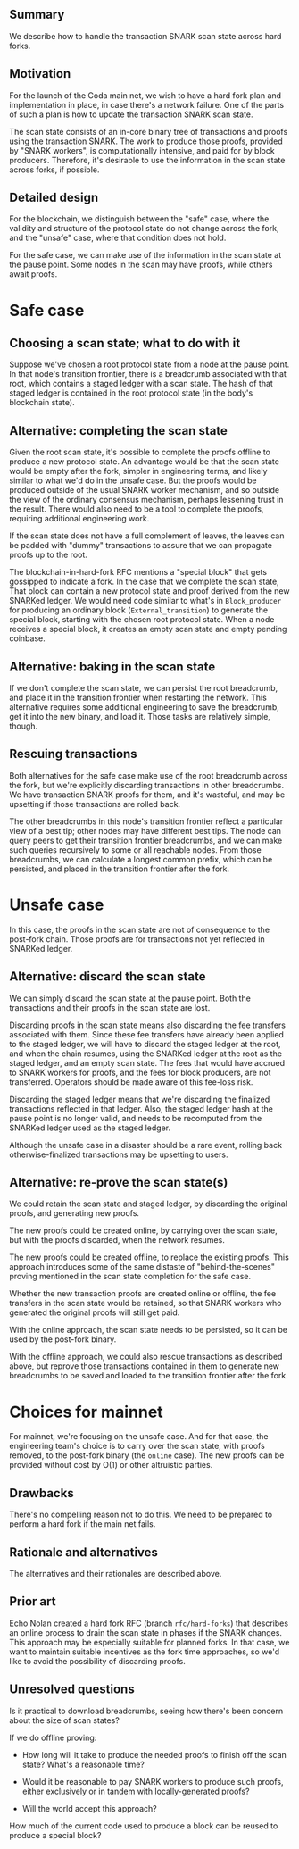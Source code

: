 ## Summary
[summary]: #summary

We describe how to handle the transaction SNARK scan state across hard forks.

## Motivation
[motivation]: #motivation

For the launch of the Coda main net, we wish to have a hard fork plan
and implementation in place, in case there's a network failure. One of
the parts of such a plan is how to update the transaction SNARK scan
state.

The scan state consists of an in-core binary tree of transactions and
proofs using the transaction SNARK. The work to produce those proofs,
provided by "SNARK workers", is computationally intensive, and paid for
by block producers. Therefore, it's desirable to use the information
in the scan state across forks, if possible.

## Detailed design
[detailed-design]: #detailed-design

For the blockchain, we distinguish between the "safe" case, where the
validity and structure of the protocol state do not change across the
fork, and the "unsafe" case, where that condition does not hold.

For the safe case, we can make use of the information in the scan
state at the pause point. Some nodes in the scan may have proofs,
while others await proofs.

Safe case
=========

Choosing a scan state; what to do with it
-----------------------------------------

Suppose we've chosen a root protocol state from a node at the pause
point. In that node's transition frontier, there is a breadcrumb
associated with that root, which contains a staged ledger with a scan
state. The hash of that staged ledger is contained in the root
protocol state (in the body's blockchain state).

Alternative: completing the scan state
--------------------------------------

Given the root scan state, it's possible to complete the proofs
offline to produce a new protocol state. An advantage would be that
the scan state would be empty after the fork, simpler in engineering
terms, and likely similar to what we'd do in the unsafe case. But the
proofs would be produced outside of the usual SNARK worker mechanism,
and so outside the view of the ordinary consensus mechanism, perhaps
lessening trust in the result. There would also need to be a tool to
complete the proofs, requiring additional engineering work.

If the scan state does not have a full complement of leaves, the
leaves can be padded with "dummy" transactions to assure that we
can propagate proofs up to the root.

The blockchain-in-hard-fork RFC mentions a "special block" that gets
gossipped to indicate a fork. In the case that we complete the scan
state, That block can contain a new protocol state and proof derived
from the new SNARKed ledger. We would need code similar to what's in
`Block_producer` for producing an ordinary block
(`External_transition`) to generate the special block, starting with
the chosen root protocol state.  When a node receives a special block,
it creates an empty scan state and empty pending coinbase.

Alternative: baking in the scan state
-------------------------------------

If we don't complete the scan state, we can persist the root
breadcrumb, and place it in the transition frontier when restarting
the network. This alternative requires some additional engineering to
save the breadcrumb, get it into the new binary, and load it. Those
tasks are relatively simple, though.

Rescuing transactions
---------------------

Both alternatives for the safe case make use of the root breadcrumb
across the fork, but we're explicitly discarding transactions in other
breadcrumbs.  We have transaction SNARK proofs for them, and it's
wasteful, and may be upsetting if those transactions are rolled back.

The other breadcrumbs in this node's transition frontier reflect a
particular view of a best tip; other nodes may have different best
tips. The node can query peers to get their transition frontier
breadcrumbs, and we can make such queries recursively to some or all
reachable nodes. From those breadcrumbs, we can calculate a
longest common prefix, which can be persisted, and placed
in the transition frontier after the fork.

Unsafe case
===========

In this case, the proofs in the scan state are not of consequence to
the post-fork chain. Those proofs are for transactions not yet
reflected in SNARKed ledger.

Alternative: discard the scan state
-----------------------------------

We can simply discard the scan state at the pause point. Both the
transactions and their proofs in the scan state are lost.

Discarding proofs in the scan state means also discarding the fee
transfers associated with them. Since these fee transfers have already
been applied to the staged ledger, we will have to discard the staged
ledger at the root, and when the chain resumes, using the SNARKed
ledger at the root as the staged ledger, and an empty scan state.  The
fees that would have accrued to SNARK workers for proofs, and the fees
for block producers, are not transferred. Operators should be made
aware of this fee-loss risk.

Discarding the staged ledger means that we're discarding the finalized
transactions reflected in that ledger. Also, the staged ledger hash
at the pause point is no longer valid, and needs to be recomputed
from the SNARKed ledger used as the staged ledger.

Although the unsafe case in a disaster should be a rare event,
rolling back otherwise-finalized transactions may be upsetting
to users.

Alternative: re-prove the scan state(s)
---------------------------------------

We could retain the scan state and staged ledger, by discarding the
original proofs, and generating new proofs.

The new proofs could be created online, by carrying over the scan
state, but with the proofs discarded, when the network resumes.

The new proofs could be created offline, to replace the existing
proofs.  This approach introduces some of the same distaste of
"behind-the-scenes" proving mentioned in the scan state completion for
the safe case.

Whether the new transaction proofs are created online or offline, the
fee transfers in the scan state would be retained, so that SNARK
workers who generated the original proofs will still get paid.

With the online approach, the scan state needs to be persisted, so
it can be used by the post-fork binary.

With the offline approach, we could also rescue transactions as described
above, but reprove those transactions contained in them to generate new
breadcrumbs to be saved and loaded to the transition frontier after
the fork.

Choices for mainnet
===================

For mainnet, we're focusing on the unsafe case. And for that case, the
engineering team's choice is to carry over the scan state, with proofs
removed, to the post-fork binary (the `online` case). The new proofs
can be provided without cost by O(1) or other altruistic parties.

## Drawbacks
[drawbacks]: #drawbacks

There's no compelling reason not to do this. We need to be prepared to
perform a hard fork if the main net fails.

## Rationale and alternatives
[rationale-and-alternatives]: #rationale-and-alternatives

The alternatives and their rationales are described above.

## Prior art
[prior-art]: #prior-art

Echo Nolan created a hard fork RFC (branch `rfc/hard-forks`) that
describes an online process to drain the scan state in phases if
the SNARK changes. This approach may be especially suitable for planned forks.
In that case, we want to maintain suitable incentives as the fork time
approaches, so we'd like to avoid the possibility of discarding
proofs.

## Unresolved questions
[unresolved-questions]: #unresolved-questions

Is it practical to download breadcrumbs, seeing how there's been
concern about the size of scan states?

If we do offline proving:

 - How long will it take to produce the needed proofs to finish off the
   scan state?  What's a reasonable time?

 - Would it be reasonable to pay SNARK workers to produce such proofs,
   either exclusively or in tandem with locally-generated proofs?

 - Will the world accept this approach?

How much of the current code used to produce a block can be reused to
produce a special block?
